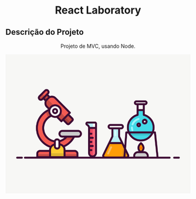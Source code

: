 <h1 align="center">React Laboratory</h1>

## Descrição do Projeto
<p align="center">Projeto de MVC, usando Node.</p>

<img src="https://github.com/eduardonk9999/React-Laboratory/blob/main/capa.png"/>

